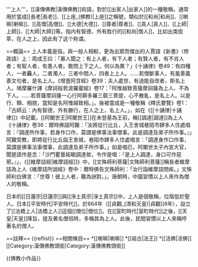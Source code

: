 '''上人'''，[[漢傳佛教|漢傳佛教]]術語，對於[[出家人|出家人]]的一種敬稱，通常用於當成[[長老|長老]]、[[上座_(佛教)|上座]]之稱號，類似於[[和尚|和尚]]、[[喇嘛|喇嘛]]、[[高僧|高僧]]、[[大德|大德]]、[[尊者|尊者]]、[[真人|真人]]、[[上師|上師]]、[[大師|大師]]等。指内有智德、外有胜行的[[和尚|僧人]]，比如出类拔萃，在人之上，因此有了这个称谓。

==概論==
上人本義是指，與一般人相較，更為出眾而傑出的人<ref>賈誼《新書》〈修政語〉上：周成王曰：「寡人聞之：有上人者，有下人者；有賢人者，有不肖人者；有智人者，有愚人者。敢問上下之人，何以為異？」</ref><ref>《十誦律》卷49：有四種人，一者麤人，二者濁人，三者中間人，四者上上人。……若僧斷事人，有羞善義善文句者，是名上人。</ref><ref>《增壹阿含經》卷39：夫人處世，有過能自改者，斯名上人。</ref><ref>鳩摩羅什譯《摩訶般若波羅蜜經》卷17：「阿惟越致菩薩摩訶薩為上人、不為下人。……若菩薩摩訶薩一心行阿耨多羅三藐三菩提，心不散亂，是名上人。以是行、類、相貌，當知是名阿惟越致相。」</ref>。後被當成是一種敬稱<ref>《釋氏要覽》卷1：「古師云：內有智德，外有勝行，在人之上，名上人。」</ref>，如在《[[十誦律|十誦律]]》中記載，[[阿闍世王|阿闍世王]]在未登基為王前，稱[[調達|調達]]為上人<ref>《十誦律》卷36：爾時佛語阿難：「汝將從行比丘，入王舍城巷陌市肆多人住處唱言：『調達所作事，若身作口作，莫謂是佛事法事僧事。此是調達及弟子所作事。』」阿難受教，即將從行比丘詣王舍城，巷陌市肆多人住處唱言：「調達身作口作事，莫謂是佛事法事僧事，此調達及弟子所作事。」如是唱已，阿闍世太子內宮大官，聞是語作是念：「沙門瞿曇妬瞋調達故，令作是唱：『是上人調達，身口可作惡邪。』」</ref>，《[[維摩詰經|維摩詰經]]》中，[[文殊師利菩薩|文殊師利菩薩]]稱長者維摩詰為上人<ref>《維摩詰所說經》卷中：爾時佛告文殊師利：「汝行詣維摩詰問疾。」文殊師利白佛言：「世尊！彼上人者，難為詶對。」</ref>。唐朝時，中國習慣以上人來作為僧人的敬稱。

日本的[[日蓮宗|日蓮宗]]與[[淨土真宗|淨土真宗]]中，上人是個敬稱，位階低於聖人。日本[[平安時代|平安時代]]，於864年（[[貞觀_(清和天皇)|貞觀]]6年），設立了[[法橋上人|法橋上人]]這個[[僧位|僧位]]。在[[室町時代|室町時代]]之後，[[天皇|天皇]]降旨，提及著名僧侶時，多稱其為上人。此後，民間習慣以上人來稱呼著名的僧人。

==註釋==
{{reflist}}
==相關條目==
*[[喇嘛|喇嘛]]
*[[祖古|法王]]
*[[活佛|活佛]]
[[Category:漢傳佛教頭銜|Category:漢傳佛教頭銜]]

{{佛教小作品}}